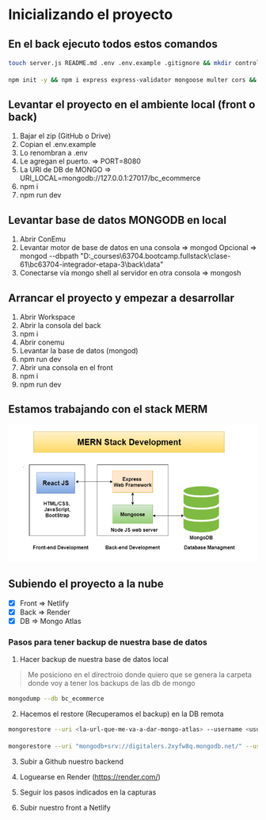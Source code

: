 # Inicializando el proyecto

## En el back ejecuto todos estos comandos

```sh
touch server.js README.md .env .env.example .gitignore && mkdir controllers models middlewares data routers public validators

npm init -y && npm i express express-validator mongoose multer cors && npm i nodemon dotenv -D
```

## Levantar el proyecto en el ambiente local (front o back)

1. Bajar el zip (GitHub o Drive)
2. Copian el .env.example
3. Lo renombran a .env
4. Le agregan el puerto. => PORT=8080
5. La URI de DB de MONGO => URI_LOCAL=mongodb://127.0.0.1:27017/bc_ecommerce
5. npm i
6. npm run dev

## Levantar base de datos MONGODB en local

1. Abrir ConEmu
2. Levantar motor de base de datos en una consola => mongod
    Opcional => mongod --dbpath "D:\_courses\63704.bootcamp.fullstack\clase-61\bc63704-integrador-etapa-3\back\data"
3. Conectarse vía mongo shell al servidor en otra consola => mongosh

## Arrancar el proyecto y empezar a desarrollar

1. Abrir Workspace
2. Abrir la consola del back
3. npm i
4. Abrir conemu
5. Levantar la base de datos (mongod)
6. npm run dev
7. Abrir una consola en el front
8. npm i
9. npm run dev

## Estamos trabajando con el stack MERM

![merm](_ref/MERN.png)

## Subiendo el proyecto a la nube

- [x] Front => Netlify
- [x] Back => Render
- [x] DB => Mongo Atlas

### Pasos para tener backup de nuestra base de datos

1. Hacer backup de nuestra base de datos local

> Me posiciono en el directroio donde quiero que se genera la carpeta donde voy a tener los backups de las db de mongo 

```sh
mongodump --db bc_ecommerce
```

2. Hacemos el restore (Recuperamos el backup) en la DB remota

```sh
mongorestore --uri <la-url-que-me-va-a-dar-mongo-atlas> --username <usuario-db> --nsInclude <base-datos>.<collection> <carpeta-donde-están-backups>

mongorestore --uri "mongodb+srv://digitalers.2xyfw8q.mongodb.net/" --username mprincipe --nsInclude bc_ecommerce.* dump
```

3. Subir a Github nuestro backend

4. Loguearse en Render (https://render.com/)

5. Seguir los pasos indicados en la capturas

6. Subir nuestro front a Netlify